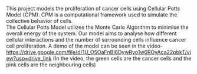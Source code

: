 This project models the proliferation of cancer cells using Cellular Potts Model (CPM). CPM is a computational framework used to simulate the collective behavior of cells.
<br>
The Cellular Potts Model utilizes the Monte Carlo Algorithm to minimise the overall energy of the system. Our model aims to analyse how different cellular interactions and the number of surrounding cells influence cancer cell proliferation.
A demo of the model can be seen in the video-<br>
https://drive.google.com/file/d/1U_O5OaFnBI6DywRyo1w6ROyAca22pbkT/view?usp=drive_link
(In the video, the green cells are the cancer cells and the pink cells are the neighbouring cells)
